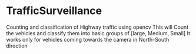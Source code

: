 # TrafficSurveillance
Counting and classification of Highway traffic using opencv
This will Count the vehicles and classify them into basic groups of [large, Medium, Small] 
It works only for vehicles coming towards the camera in North-South direction
